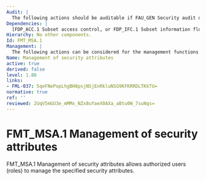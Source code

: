 ```yaml
---
Audit: |
  The following actions should be auditable if FAU_GEN Security audit data generation is included in the PP, PP-Module, functional package or ST: a) basic: All modifications of the values of security attributes.
Dependencies: |
  [FDP_ACC.1 Subset access control, or FDP_IFC.1 Subset information flow control] FMT_SMR.1 Security roles FMT_SMF.1 Specification of Management Functions
Hierarchy: No other components.
Id: FMT_MSA.1
Management: |
  The following actions can be considered for the management functions in FMT: a) managing the group of roles that can interact with the security attributes; b) management of rules by which security attributes inherit specified values.
Name: Management of security attributes
active: true
derived: false
level: 1.86
links:
- FML-037: 5qeFNePopLhgBH8psjNSjEnRkluNSG9KFKRRDLTKkTU=
normative: true
ref: ''
reviewed: 2UqV5mGU3e_mMMx_NZx8uYaeX0AXa_aBtu0W_7suNqs=
---
```


# FMT_MSA.1 Management of security attributes

FMT_MSA.1 Management of security attributes allows authorized users (roles) to manage the specified security attributes.